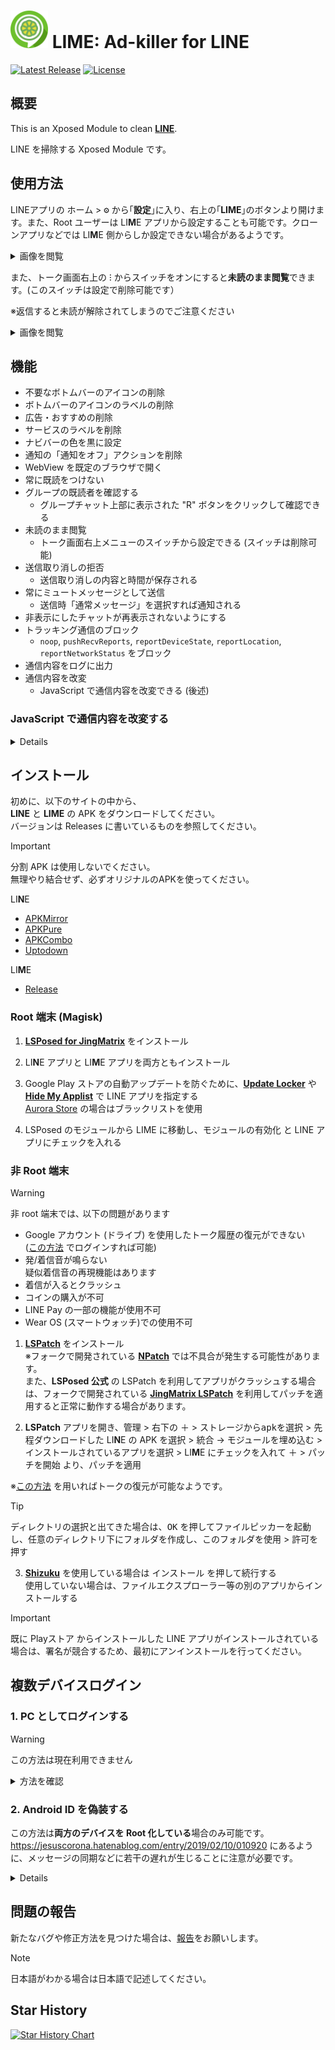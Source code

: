 # <img src="app/src/main/ic_launcher-playstore.png" width="60px"> LIME: Ad-killer for LINE

[![Latest Release](https://img.shields.io/github/v/release/Chipppppppppp/LIME?label=latest)](https://github.com/Chipppppppppp/LIME/releases/latest)
[![License](https://img.shields.io/badge/License-MIT-yellow.svg)](LICENSE)

## 概要

This is an Xposed Module to clean [**LINE**](https://line.me).

LINE を掃除する Xposed Module です。

## 使用方法
LINEアプリの <kbd>ホーム</kbd> > <kbd>⚙</kbd> から｢**設定**｣に入り、右上の｢**LIME**｣のボタンより開けます。また、Root ユーザーは LI**M**E アプリから設定することも可能です。クローンアプリなどでは LI**M**E 側からしか設定できない場合があるようです。

<details><summary>画像を閲覧</summary>

<a href="#"><img src="https://github.com/Chipppppppppp/LIME/assets/78024852/2f344ce7-1329-4564-b500-1dd79e586ea9" width="400px" alt="Sample screenshot"></a>

</details>

また、トーク画面右上の <kbd>⁝</kbd> からスイッチをオンにすると**未読のまま閲覧**できます。(このスイッチは設定で削除可能です）

※返信すると未読が解除されてしまうのでご注意ください

<details><summary>画像を閲覧</summary>

<a href="#"><img src="https://github.com/Chipppppppppp/LIME/assets/78024852/bd391a83-b041-4282-9eec-fe71b3b19aa0" width="400px" alt="Sample screenshot"></a>

</details>

## 機能

- 不要なボトムバーのアイコンの削除
- ボトムバーのアイコンのラベルの削除
- 広告・おすすめの削除
- サービスのラベルを削除
- ナビバーの色を黒に設定
- 通知の「通知をオフ」アクションを削除
- WebView を既定のブラウザで開く
- 常に既読をつけない
- グループの既読者を確認する
  - グループチャット上部に表示された "R" ボタンをクリックして確認できる 
- 未読のまま閲覧
  - トーク画面右上メニューのスイッチから設定できる (スイッチは削除可能)
- 送信取り消しの拒否　 
  - 送信取り消しの内容と時間が保存される 
- 常にミュートメッセージとして送信
  - 送信時「通常メッセージ」を選択すれば通知される
- 非表示にしたチャットが再表示されないようにする
- トラッキング通信のブロック
  - `noop`, `pushRecvReports`, `reportDeviceState`, `reportLocation`, `reportNetworkStatus` をブロック
- 通信内容をログに出力
- 通信内容を改変
  - JavaScript で通信内容を改変できる (後述)

### JavaScript で通信内容を改変する

<details>

設定の「リクエストを改変」、「レスポンスを改変」では、Rhino の JavaScript コードを記述することで自由に通信内容を改変できます。これを利用して新たな機能が実装可能なことを確認済みです (`communication_modification_sample.md`)。

あらかじめ `data` という変数が用意されており、以下のプロパティが含まれます。

- `type`: `REQUEST` または `RESPONSE` となる `Enum` 型
- `name`: 通信の名前
- `value`: 通信内容

※`data` は、[こちらのクラス](https://github.com/Chipppppppppp/LIME/blob/master/app/src/main/java/io/github/chipppppppppp/lime/hooks/Communication.java) のインスタンスで、「通信内容をログに出力」で確認できます。

`getMember`, `setMember` という関数があらかじめ用意されており、メンバ変数を取得・設定できます (`.` を使用するとメンバ変数ではなくメソッドのほうにアクセスしてしまう可能性があるので、これらの関数を使うほうが無難です)。

```js
console.log(getMember(data.value, "a")); // メンバ変数 a の値を取得
setMember(data.value, "a", false); // メンバ変数 a を false に設定
```

また、`console.log` で `XposedBridge` にログを出力できます。エラーが発生した場合もここに出力されます。
リクエスト・レスポンスともに、JavaScript は他の処理より早く実行され、「通信内容にログを出力」は最後に実行されます。
Rhino の仕様、特に **Java 文字列との比較に `equals` を用いる**必要があることに注意してください。

</details>

## インストール

初めに、以下のサイトの中から、  
**LINE** と **LIME** の APK をダウンロードしてください｡  
バージョンは Releases に書いているものを参照してください。

> [!IMPORTANT]
> 分割 APK は使用しないでください。  
> 無理やり結合せず、必ずオリジナルのAPKを使ってください。

LI**N**E
- [APKMirror](https://www.apkmirror.com/uploads/?appcategory=line)
- [APKPure](https://apkpure.net/jp/line-calls-messages/jp.naver.line.android/versions)
- [APKCombo](https://apkcombo.com/ja/line/jp.naver.line.android/old-versions/)
- [Uptodown](https://line.jp.uptodown.com/android/versions)

LI**M**E
- [Release](https://github.com/Chipppppppppp/LIME/releases/latest)

### Root 端末 (Magisk)

1. [**LSPosed for JingMatrix**](https://github.com/JingMatrix/LSPatch/releases) をインストール

2. LI**N**E アプリと LI**M**E アプリを両方ともインストール
3. Google Play ストアの自動アップデートを防ぐために、[**Update Locker**](https://github.com/Xposed-Modules-Repo/ru.mike.updatelocker) や [**Hide My Applist**](https://github.com/Dr-TSNG/Hide-My-Applist) で LINE アプリを指定する  
  [Aurora Store](https://auroraoss.com) の場合はブラックリストを使用
4. LSPosed のモジュールから LIME に移動し、<kbd>モジュールの有効化</kbd> と LINE アプリにチェックを入れる

### 非 Root 端末

> [!WARNING]
> 非 root 端末では､ 以下の問題があります  
> - Google アカウント (ドライブ) を使用したトーク履歴の復元ができない  
>   ([この方法](https://github.com/Chipppppppppp/LIME/issues/50#issuecomment-2174842592) でログインすれば可能)  
> - 発/着信音が鳴らない  
>   疑似着信音の再現機能はあります  
> - 着信が入るとクラッシュ  
> - コインの購入が不可  
> - LINE Pay の一部の機能が使用不可  
> - Wear OS (スマートウォッチ)での使用不可

1. [**LSPatch**](https://github.com/LSPosed/LSPatch) をインストール  
  ※フォークで開発されている [**NPatch**](https://github.com/HSSkyBoy/NPatch) では不具合が発生する可能性があります。  
  また、**LSPosed 公式** の LSPatch を利用してアプリがクラッシュする場合は、フォークで開発されている [**JingMatrix LSPatch**](https://github.com/JingMatrix/LSPatch/) を利用してパッチを適用すると正常に動作する場合があります。

2. **LSPatch** アプリを開き、<kbd>管理</kbd> > 右下の <kbd>＋</kbd> > <kbd>ストレージからapkを選択</kbd> >  先程ダウンロードした LI**N**E の APK を選択 > <kbd>統合</kbd> → <kbd>モジュールを埋め込む</kbd> > <kbd>インストールされているアプリを選択</kbd> > LI**M**E にチェックを入れて <kbd>＋</kbd> > <kbd>パッチを開始</kbd> より、パッチを適用

※[この方法](https://github.com/Chipppppppppp/LIME/issues/50#issuecomment-2174842592) を用いればトークの復元が可能なようです。

> [!TIP]
> <kbd>ディレクトリの選択</kbd>と出てきた場合は、<kbd>OK</kbd> を押してファイルピッカーを起動し、任意のディレクトリ下にフォルダを作成し、<kbd>このフォルダを使用</kbd> > <kbd>許可</kbd>を押す

3. [**Shizuku**](https://github.com/RikkaApps/Shizuku) を使用している場合は <kbd>インストール</kbd> を押して続行する  
  使用していない場合は、ファイルエクスプローラー等の別のアプリからインストールする

> [!IMPORTANT]
> 既に Playストア からインストールした LINE アプリがインストールされている場合は、署名が競合するため、最初にアンインストールを行ってください。  

## 複数デバイスログイン

### 1. PC としてログインする
> [!WARNING]
> この方法は現在利用できません

<details><summary>方法を確認</summary>

PC (Windows) 版 LINE に偽装します。これにより PC 版 LINE は強制ログアウトされますが、使えない機能がある PC 版 LINE を Android 版 LINE に移すことができます。

※片方のデバイスが iOS の場合、Letter Sealing がうまくいかずメッセージを受信できない場合があるので、[この方法](https://github.com/Chipppppppppp/LIME/issues/88#issuecomment-2012001059) に従って Letter Sealing ガチャを行ってください。(キーはだれかとのチャットの右上の <kbd>☰</kbd> > <kbd>設定</kbd> > <kbd>暗号化キー</kbd> から確認できます。)

- メリット：メッセージの同期に問題がない、LIME は片方の端末に入れるだけで良い、非 Root でも可能
- デメリット：3 端末以上でログインできない、2 端末目でサービスアイコンが表示されない

#### 手順

1. もう一つの端末に LINE と LIME をインストールする
2. LINE ログイン画面で、「PC (DESKTOPWIN) に偽装」にチェックを入れる
3. <kbd>設定</kbd> > <kbd>アプリ</kbd> > <kbd>LINE</kbd> より、LINE アプリの設定画面から「強制停止」と「ストレージとキャッシュ」の「キャッシュを削除」をタップ
4. LINE アプリを再度開き、「Log in as secondary device」をタップしてログインする
5. ログイン後、LINE の設定から「トークのバックアップ・復元」をタップし、2 週間より前のトークを復元する

</details>

### 2. Android ID を偽装する
この方法は**両方のデバイスを Root 化している**場合のみ可能です。  
<https://jesuscorona.hatenablog.com/entry/2019/02/10/010920> にあるように、メッセージの同期などに若干の遅れが生じることに注意が必要です。

<details>

- メリット：3 端末以上でもログイン可能・すべてのサービスを使用可能
- デメリット：メッセージの同期に遅れが生じる・Root 限定

#### 手順

1. LINE と LIME をインストールする
2. LINE ログイン画面で、「複数デバイスログイン (Android ID を偽装)」にチェックを入れる
3. <kbd>設定</kbd> > <kbd>アプリ</kbd> > <kbd>LINE</kbd> より、LINE アプリの設定画面から「強制停止」と「ストレージとキャッシュ」の「キャッシュを削除」をタップ
4. LINE アプリを再度開き、ログインする
5. ログイン後、[Swift Backup](https://play.google.com/store/apps/details?id=org.swiftapps.swiftbackup) を利用して LINE アプリをバックアップ (詳しくは[こちら](https://blog.hogehoge.com/2022/01/android-swift-backup.html))
6. Swift Backup のバックアップフォルダをもう一つの端末に移し、バックアップした LINE をインストール (詳しくは[こちら](https://blog.hogehoge.com/2022/05/SwiftBackup2.html))
7. LINE アプリを**開かず**に先に LIME をインストールする

</details>

## 問題の報告

新たなバグや修正方法を見つけた場合は、[報告](https://github.com/Chipppppppppp/LIME/issues/new/choose)をお願いします。

> [!NOTE]
> 日本語がわかる場合は日本語で記述してください。

## Star History

[![Star History Chart](https://api.star-history.com/svg?repos=Chipppppppppp/LIME&type=Date)](https://star-history.com/#Chipppppppppp/LIME&Date)
